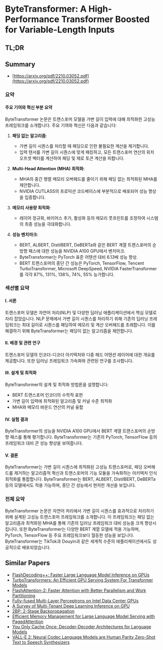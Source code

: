 # ByteTransformer: A High-Performance Transformer Boosted for Variable-Length Inputs
## TL;DR
## Summary
- [https://arxiv.org/pdf/2210.03052.pdf](https://arxiv.org/pdf/2210.03052.pdf)

### 요약

#### 주요 기여와 혁신 부분 요약
ByteTransformer 논문은 트랜스포머 모델을 가변 길이 입력에 대해 최적화한 고성능 프레임워크를 소개합니다. 주요 기여와 혁신은 다음과 같습니다:

1. **패딩 없는 알고리즘**:
   - 가변 길이 시퀀스를 처리할 때 패딩으로 인한 불필요한 계산을 제거합니다.
   - 입력 텐서를 가변 길이 시퀀스에 맞게 패킹하고, 모든 트랜스포머 연산의 위치 오프셋 벡터를 계산하여 패딩 및 제로 토큰 계산을 피합니다.

2. **Multi-Head Attention (MHA) 최적화**:
   - MHA의 중간 행렬 메모리 오버헤드를 줄이기 위해 패딩 없는 최적화된 MHA를 제안합니다.
   - NVIDIA CUTLASS의 프로덕션 코드베이스에 부분적으로 배포되어 성능 향상을 입증합니다.

3. **메모리 사용량 최적화**:
   - 레이어 정규화, 바이어스 추가, 활성화 등의 메모리 풋프린트를 조정하여 시스템의 최종 성능을 극대화합니다.

4. **성능 벤치마크**:
   - BERT, ALBERT, DistilBERT, DeBERTa와 같은 BERT 계열 트랜스포머의 순방향 패스에 대한 성능을 NVIDIA A100 GPU에서 벤치마크.
   - ByteTransformer는 PyTorch 표준 어텐션 대비 6.13배 성능 향상.
   - BERT 트랜스포머의 종단 간 성능은 PyTorch, TensorFlow, Tencent TurboTransformer, Microsoft DeepSpeed, NVIDIA FasterTransformer를 각각 87%, 131%, 138%, 74%, 55% 능가합니다.

### 섹션별 요약

#### I. 서론
트랜스포머 모델은 자연어 처리(NLP) 및 다양한 딥러닝 애플리케이션에서 핵심 모델로 자리 잡았습니다. NLP 문제에서 가변 길이 시퀀스를 처리하기 위해 기존의 딥러닝 프레임워크는 최대 길이로 시퀀스를 패딩하여 메모리 및 계산 오버헤드를 초래합니다. 이를 해결하기 위해 ByteTransformer는 패딩이 없는 알고리즘을 제안합니다.

#### II. 배경 및 관련 연구
트랜스포머 모델의 인코더-디코더 아키텍처와 다중 헤드 어텐션 레이어에 대한 개요를 제공합니다. 또한 딥러닝 프레임워크 가속화와 관련된 연구를 조사합니다.

#### III. 설계 및 최적화
ByteTransformer의 설계 및 최적화 방법론을 설명합니다:
   - BERT 트랜스포머 인코더의 수학적 표현
   - 가변 길이 입력에 최적화된 알고리즘 및 커널 수준 최적화
   - MHA와 메모리 바운드 연산의 커널 융합

#### IV. 실험 결과
ByteTransformer의 성능을 NVIDIA A100 GPU에서 BERT 계열 트랜스포머의 순방향 패스를 통해 평가합니다. ByteTransformer는 기존의 PyTorch, TensorFlow 등의 프레임워크 대비 큰 성능 향상을 보여줍니다.

#### V. 결론
ByteTransformer는 가변 길이 시퀀스에 최적화된 고성능 트랜스포머로, 패딩 오버헤드를 제거하는 알고리즘적 혁신과 트랜스포머의 기능 모듈을 가속화하는 아키텍처 인식 최적화를 통합합니다. ByteTransformer는 BERT, ALBERT, DistilBERT, DeBERTa 등의 모델에서도 적용 가능하며, 종단 간 성능에서 현저한 개선을 보입니다.

### 전체 요약
ByteTransformer 논문은 자연어 처리에서 가변 길이 시퀀스를 효과적으로 처리하기 위해 설계된 고성능 트랜스포머 프레임워크를 소개합니다. 이 프레임워크는 패딩 없는 알고리즘과 최적화된 MHA를 통해 기존의 딥러닝 프레임워크 대비 성능을 크게 향상시킵니다. 또한 ByteTransformer는 다양한 BERT 계열 모델에 적용 가능하며, PyTorch, TensorFlow 등 주요 프레임워크보다 월등한 성능을 보입니다. ByteTransformer는 TikTok과 Douyin과 같은 세계적 수준의 애플리케이션에서도 성공적으로 배포되었습니다.

## Similar Papers
- [FlashDecoding++: Faster Large Language Model Inference on GPUs](2311.01282.md)
- [TurboTransformers: An Efficient GPU Serving System For Transformer Models](2010.05680.md)
- [FlashAttention-2: Faster Attention with Better Parallelism and Work Partitioning](2307.08691.md)
- [Fully-fused Multi-Layer Perceptrons on Intel Data Center GPUs](2403.17607.md)
- [A Survey of Multi-Tenant Deep Learning Inference on GPU](2203.09040.md)
- [2BP: 2-Stage Backpropagation](2405.18047.md)
- [Efficient Memory Management for Large Language Model Serving with PagedAttention](2309.06180.md)
- [You Only Cache Once: Decoder-Decoder Architectures for Language Models](2405.05254.md)
- [VALL-E 2: Neural Codec Language Models are Human Parity Zero-Shot Text to Speech Synthesizers](2406.05370.md)
